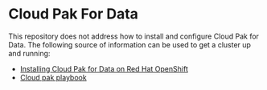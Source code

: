 # Cloud Pak For Data

This repository does not address how to install and configure Cloud Pak for Data. The following source of information can be used to get a cluster up and running:

* [Installing Cloud Pak for Data on Red Hat OpenShift](https://www.ibm.com/support/knowledgecenter/en/SSQNUZ_2.1.0/com.ibm.icpdata.doc/zen/install/openshift.html)
* [Cloud pak playbook](https://cloudpak8s.io/data/introduction/)